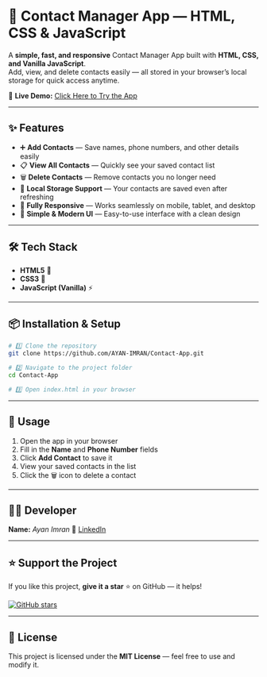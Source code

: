 # 📇 Contact Manager App — HTML, CSS & JavaScript  

A **simple, fast, and responsive** Contact Manager App built with **HTML, CSS, and Vanilla JavaScript**.  
Add, view, and delete contacts easily — all stored in your browser’s local storage for quick access anytime.  

🚀 **Live Demo:** [Click Here to Try the App](https://contact-app-manager.vercel.app/)  

---

## ✨ Features  
- ➕ **Add Contacts** — Save names, phone numbers, and other details easily  
- 📋 **View All Contacts** — Quickly see your saved contact list  
- 🗑 **Delete Contacts** — Remove contacts you no longer need  
- 💾 **Local Storage Support** — Your contacts are saved even after refreshing  
- 📱 **Fully Responsive** — Works seamlessly on mobile, tablet, and desktop  
- 🎨 **Simple & Modern UI** — Easy-to-use interface with a clean design  

---

## 🛠️ Tech Stack  
- **HTML5** 🧱  
- **CSS3** 🎨  
- **JavaScript (Vanilla)** ⚡  

---

## 📦 Installation & Setup  

```bash
# 1️⃣ Clone the repository
git clone https://github.com/AYAN-IMRAN/Contact-App.git

# 2️⃣ Navigate to the project folder
cd Contact-App

# 3️⃣ Open index.html in your browser
````

---

## 📍 Usage

1. Open the app in your browser
2. Fill in the **Name** and **Phone Number** fields
3. Click **Add Contact** to save it
4. View your saved contacts in the list
5. Click the 🗑 icon to delete a contact

---

## 👨‍💻 Developer

**Name:** *Ayan Imran*
💼 [LinkedIn](https://www.linkedin.com/in/ayanimran/)

---

## ⭐ Support the Project

If you like this project, **give it a star** ⭐ on GitHub — it helps!

[![GitHub stars](https://img.shields.io/github/stars/AYAN-IMRAN/Contact-App-Manager?style=social)](https://github.com/AYAN-IMRAN/Contact-App-Manager)

---

## 📜 License

This project is licensed under the **MIT License** — feel free to use and modify it.
